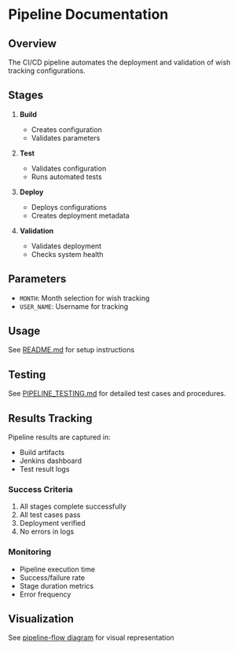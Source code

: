 # Pipeline Documentation

## Overview
The CI/CD pipeline automates the deployment and validation of wish tracking configurations.

## Stages
1. **Build**
   - Creates configuration
   - Validates parameters
   
2. **Test**
   - Validates configuration
   - Runs automated tests
   
3. **Deploy**
   - Deploys configurations
   - Creates deployment metadata
   
4. **Validation**
   - Validates deployment
   - Checks system health

## Parameters
- `MONTH`: Month selection for wish tracking
- `USER_NAME`: Username for tracking

## Usage
See [README.md](README.md) for setup instructions

## Testing
See [PIPELINE_TESTING.md](PIPELINE_TESTING.md) for detailed test cases and procedures.

## Results Tracking
Pipeline results are captured in:
- Build artifacts
- Jenkins dashboard
- Test result logs

### Success Criteria
1. All stages complete successfully
2. All test cases pass
3. Deployment verified
4. No errors in logs

### Monitoring
- Pipeline execution time
- Success/failure rate
- Stage duration metrics
- Error frequency

## Visualization
See [pipeline-flow diagram](images/pipeline-flow.md) for visual representation
